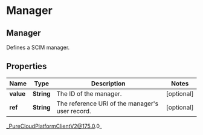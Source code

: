 # Manager

## Manager
Defines a SCIM manager.

## Properties

|Name | Type | Description | Notes|
|------------ | ------------- | ------------- | -------------|
| **value** | **String** | The ID of the manager. | [optional] |
| **ref** | **String** | The reference URI of the manager&#39;s user record. | [optional] |



_PureCloudPlatformClientV2@175.0.0_
